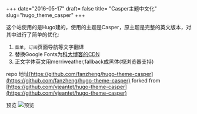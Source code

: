 +++
date="2016-05-17"
draft= false
title= "Casper主题中文化"
slug="hugo_theme_casper"
+++


这个站使用的是Hugo建的，使用的主题是Casper，原主题是完整的英文版本，对其中进行了简单的优化:

1. `菜单`，`订阅`页面导航等文字翻译
2. 替换Google Fonts为[科大博客的CDN](https://servers.ustclug.org/2014/06/blog-googlefonts-speedup/)
3. 正文字体英文用merriweather,fallback成黑体(视浏览器支持)

repo 地址[https://github.com/fanzheng/hugo-theme-casper](https://github.com/fanzheng/hugo-theme-casper)
forked from [https://github.com/vjeantet/hugo-theme-casper](https://github.com/vjeantet/hugo-theme-casper)

预览
![预览](https://dn-zhim.qbox.me/hugo_capser_theme.png)